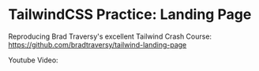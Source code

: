 # TailwindCSS Practice: Landing Page
Reproducing Brad Traversy's excellent Tailwind Crash Course:
https://github.com/bradtraversy/tailwind-landing-page

Youtube Video:
